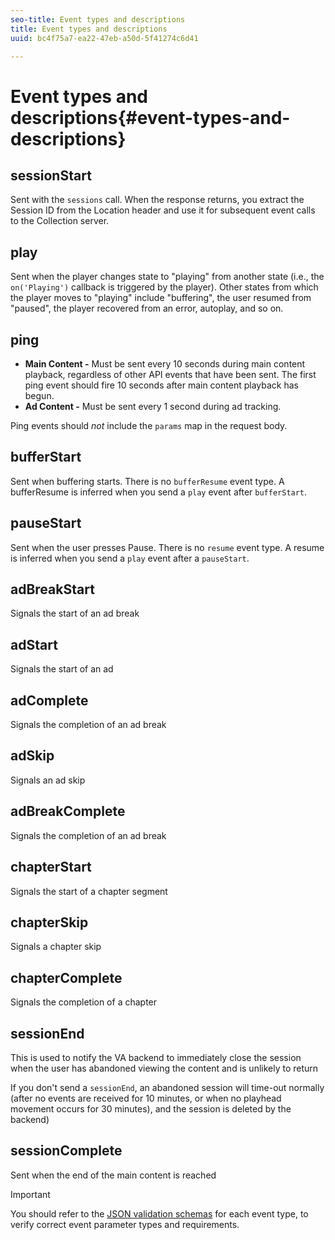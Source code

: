 ```yaml
---
seo-title: Event types and descriptions
title: Event types and descriptions
uuid: bc4f75a7-ea22-47eb-a50d-5f41274c6d41

---
```


# Event types and descriptions{#event-types-and-descriptions}

## sessionStart

Sent with the `sessions` call. When the response returns, you extract the Session ID from the Location header and use it for subsequent event calls to the Collection server.

## play

Sent when the player changes state to "playing" from another state (i.e., the `on('Playing')` callback is triggered by the player). Other states from which the player moves to "playing" include "buffering", the user resumed from "paused", the player recovered from an error, autoplay, and so on. 

## ping

* **Main Content -** Must be sent every 10 seconds during main content playback, regardless of other API events that have been sent. The first ping event should fire 10 seconds after main content playback has begun. 
* **Ad Content -** Must be sent every 1 second during ad tracking.

Ping events should *not* include the `params` map in the request body.

## bufferStart

Sent when buffering starts. There is no `bufferResume` event type. A bufferResume is inferred when you send a `play` event after `bufferStart`.

## pauseStart

Sent when the user presses Pause. There is no `resume` event type. A resume is inferred when you send a `play` event after a `pauseStart`.

## adBreakStart

Signals the start of an ad break 

## adStart

Signals the start of an ad 

## adComplete

Signals the completion of an ad break

## adSkip

Signals an ad skip

## adBreakComplete

Signals the completion of an ad break

## chapterStart

Signals the start of a chapter segment

## chapterSkip

Signals a chapter skip

## chapterComplete

Signals the completion of a chapter

## sessionEnd

This is used to notify the VA backend to immediately close the session when the user has abandoned viewing the content and is unlikely to return

If you don't send a `sessionEnd`, an abandoned session will time-out normally (after no events are received for 10 minutes, or when no playhead movement occurs for 30 minutes), and the session is deleted by the backend)

## sessionComplete

Sent when the end of the main content is reached

>[!IMPORTANT]
>
>You should refer to the [JSON validation schemas](../../media-collection-api/mc-api-ref/mc-api-json-validation.md) for each event type, to verify correct event parameter types and requirements.


